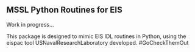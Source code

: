 ## MSSL Python Routines for EIS

Work in progress...

This package is designed to mimic EIS IDL routines in Python, using the eispac tool USNavalResearchLaboratory developed. #GoCheckThemOut
